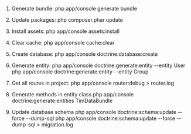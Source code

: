 
1. Generate bundle:
php app/console generate bundle

2. Update packages:
php composer.phar update

3. Install assets:
php app/console assets:install

4. Clear cache:
php app/console cache:clear

5. Create database:
php app/console doctrine:database:create

6. Generate entity:
php app/console doctrine:generate:entity --entity User
php app/console doctrine:generate:entity --entity Group

7. Get all routes in project:
php app/console router:debug > router.log

8. Generate methods in entity class
php app/console doctrine:generate:entities TimDataBundle

9. Update database schema
php app/console doctrine:schema:update --force --dump-sql
php app/console doctrine:schema:update --force --dump-sql > migration.log

